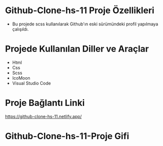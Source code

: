 
# Github-Clone-hs-11 Proje Özellikleri
<ul>
  <li>Bu projede scss kullanılarak Github'ın eski sürümündeki profil yapılmaya çalışıldı.</li>
</ul>

# Projede Kullanılan Diller ve Araçlar

<ul>
  <li>Html</li>
  <li>Css</li>
  <li>Scss</li>
  <li>IcoMoon</li>
  <li>Visual Studio Code</li>
 
</ul>

# Proje Bağlantı Linki
https://github-clone-hs-11.netlify.app/

#  Github-Clone-hs-11-Proje Gifi
